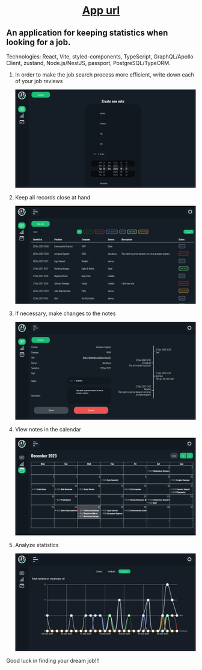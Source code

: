 
<h1 align="center">
<a href="https://job-search-statistic.netlify.app/" target="_blank">
 App url
</a>
</h1>

<h2>
An application for keeping statistics when looking for a job.
</h2>

<p>
Technologies: React, Vite, styled-components, TypeScript, GraphQL/Apollo Client, zustand,
Node.js/NestJS, passport, PostgreSQL/TypeORM.
</p>

<ol>
    <li>
        <p>In order to make the job search process more efficient, write down each of your job reviews</p>
        <img alt="create image" src="https://github.com/YaroslavOnofriichuk/job-search-statistics-v2/blob/main/api/public/desc-dark-eng-create.jpg"/>
    </li>
    <li>
        <p>Keep all records close at hand</p>
        <img alt="list image" src="https://github.com/YaroslavOnofriichuk/job-search-statistics-v2/blob/main/api/public/desc-dark-eng-list.jpg"/>
    </li>
    <li>
        <p>If necessary, make changes to the notes</p>
        <img alt="edit image" src="https://github.com/YaroslavOnofriichuk/job-search-statistics-v2/blob/main/api/public/desc-dark-eng-edit.jpg"/>
    </li>
    <li>
        <p>View notes in the calendar</p>
        <img alt="calendar image" src="https://github.com/YaroslavOnofriichuk/job-search-statistics-v2/blob/main/api/public/desc-dark-eng-cal.jpg"/>
    </li>
    <li>
        <p>Analyze statistics</p>
        <img alt="statistic image" src="https://github.com/YaroslavOnofriichuk/job-search-statistics-v2/blob/main/api/public/desc-dark-eng-stat.jpg"/>
    </li>
</ol>

<p>Good luck in finding your dream job!!!</p>
